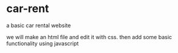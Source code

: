 # car-rent
a basic car rental website

we will make an html file and edit it with css. then add some basic functionality using javascript
